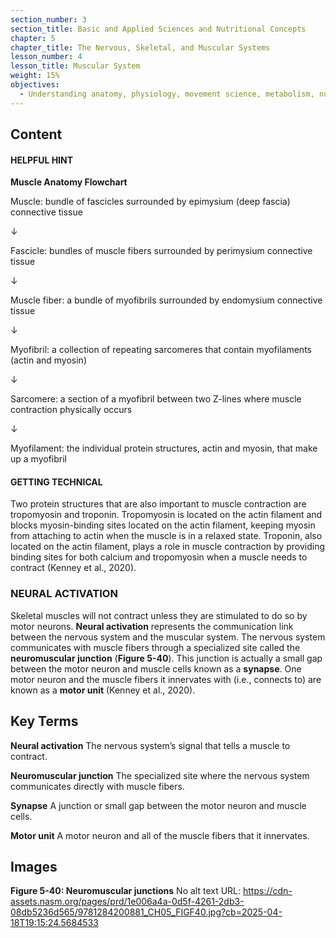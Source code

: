 ```yaml
---
section_number: 3
section_title: Basic and Applied Sciences and Nutritional Concepts
chapter: 5
chapter_title: The Nervous, Skeletal, and Muscular Systems
lesson_number: 4
lesson_title: Muscular System
weight: 15%
objectives:
  - Understanding anatomy, physiology, movement science, metabolism, nutrition, and supplementation.
---
```


## Content
#### HELPFUL HINT

**Muscle Anatomy Flowchart**

Muscle: bundle of fascicles surrounded by epimysium (deep fascia) connective tissue

↓

Fascicle: bundles of muscle fibers surrounded by perimysium connective tissue

↓

Muscle fiber: a bundle of myofibrils surrounded by endomysium connective tissue

↓

Myofibril: a collection of repeating sarcomeres that contain myofilaments (actin and myosin)

↓

Sarcomere: a section of a myofibril between two Z-lines where muscle contraction physically occurs

↓

Myofilament: the individual protein structures, actin and myosin, that make up a myofibril

#### GETTING TECHNICAL

Two protein structures that are also important to muscle contraction are tropomyosin and troponin. Tropomyosin is located on the actin filament and blocks myosin-binding sites located on the actin filament, keeping myosin from attaching to actin when the muscle is in a relaxed state. Troponin, also located on the actin filament, plays a role in muscle contraction by providing binding sites for both calcium and tropomyosin when a muscle needs to contract (Kenney et al., 2020).                              

### NEURAL ACTIVATION

Skeletal muscles will not contract unless they are stimulated to do so by motor neurons. **Neural activation** represents the communication link between the nervous system and the muscular system. The nervous system communicates with muscle fibers through a specialized site called the **neuromuscular junction** (**Figure 5-40**). This junction is actually a small gap between the motor neuron and muscle cells known as a **synapse**. One motor neuron and the muscle fibers it innervates with (i.e., connects to) are known as a **motor unit** (Kenney et al., 2020).

## Key Terms

**Neural activation**
The nervous system’s signal that tells a muscle to contract.

**Neuromuscular junction**
The specialized site where the nervous system communicates directly with muscle fibers.

**Synapse**
A junction or small gap between the motor neuron and muscle cells.

**Motor unit**
A motor neuron and all of the muscle fibers that it innervates.

## Images

**Figure 5-40: Neuromuscular junctions**
No alt text
URL: https://cdn-assets.nasm.org/pages/prd/1e006a4a-0d5f-4261-2db3-08db5236d565/9781284200881_CH05_FIGF40.jpg?cb=2025-04-18T19:15:24.5684533